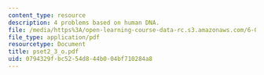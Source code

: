```yaml
---
content_type: resource
description: 4 problems based on human DNA.
file: /media/https%3A/open-learning-course-data-rc.s3.amazonaws.com/6-092-bioinformatics-and-proteomics-january-iap-2005/0794329fbc5254d844b004bf710284a8_pset2_3_o.pdf
file_type: application/pdf
resourcetype: Document
title: pset2_3_o.pdf
uid: 0794329f-bc52-54d8-44b0-04bf710284a8
---
```

